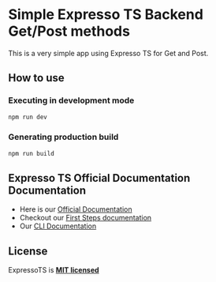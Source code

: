 # Simple Expresso TS Backend Get/Post methods
This is a very simple app using Expresso TS for Get and Post.


## How to use

### Executing in development mode

```bash
npm run dev
```

### Generating production build

```bash
npm run build
```

## Expresso TS Official Documentation Documentation

- Here is our [Official Documentation](https://expresso-ts.com/)
- Checkout our [First Steps documentation](https://expresso-ts.com/docs/overview/first-steps)
- Our [CLI Documentation](https://expresso-ts.com/docs/category/cli)

## License

ExpressoTS is **[MIT licensed](LICENSE.md)**